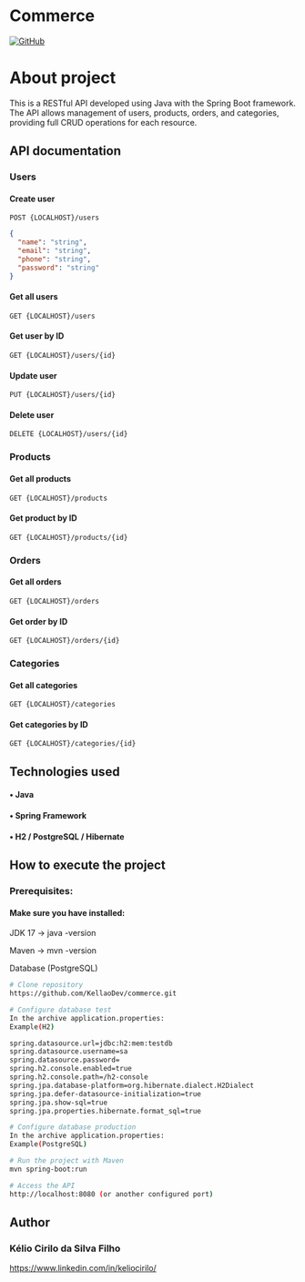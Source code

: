 # Commerce

[![GitHub](https://img.shields.io/badge/GitHub-100000?style=for-the-badge&logo=github&logoColor=white)](https://github.com/KellaoDev)
# About project 

This is a RESTful API developed using Java with the Spring Boot framework. The API allows management of users, products, orders, and categories, providing full CRUD operations for each resource.

## API documentation

### Users

#### Create user

```http
POST {LOCALHOST}/users
```

```json
{
  "name": "string",
  "email": "string",
  "phone": "string",
  "password": "string"
}
```

#### Get all users

```http
GET {LOCALHOST}/users
```

#### Get user by ID

```http
GET {LOCALHOST}/users/{id}
```

#### Update user 

```http
PUT {LOCALHOST}/users/{id}
```

#### Delete user 

```http
DELETE {LOCALHOST}/users/{id}
```

### Products

#### Get all products

```http
GET {LOCALHOST}/products
```

#### Get product by ID

```http
GET {LOCALHOST}/products/{id}
```

### Orders

#### Get all orders

```http
GET {LOCALHOST}/orders
```

#### Get order by ID

```http
GET {LOCALHOST}/orders/{id}
```

### Categories

#### Get all categories

```http
GET {LOCALHOST}/categories
```

#### Get categories by ID

```http
GET {LOCALHOST}/categories/{id}
```

## Technologies used

#### • Java
#### • Spring Framework
#### • H2 / PostgreSQL / Hibernate

## How to execute the project

### Prerequisites:

#### Make sure you have installed:

JDK 17 → java -version

Maven → mvn -version

Database (PostgreSQL)

```bash
# Clone repository
https://github.com/KellaoDev/commerce.git

# Configure database test
In the archive application.properties:
Example(H2)

spring.datasource.url=jdbc:h2:mem:testdb
spring.datasource.username=sa
spring.datasource.password=
spring.h2.console.enabled=true
spring.h2.console.path=/h2-console
spring.jpa.database-platform=org.hibernate.dialect.H2Dialect
spring.jpa.defer-datasource-initialization=true
spring.jpa.show-sql=true
spring.jpa.properties.hibernate.format_sql=true

# Configure database production
In the archive application.properties:
Example(PostgreSQL)

# Run the project with Maven
mvn spring-boot:run

# Access the API
http://localhost:8080 (or another configured port)
```
## Author

### Kélio Cirilo da Silva Filho
https://www.linkedin.com/in/keliocirilo/







